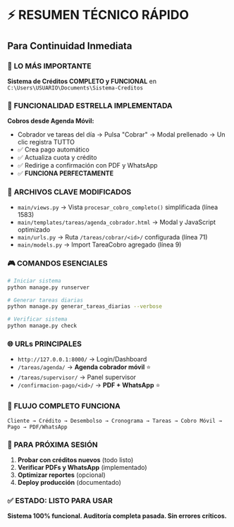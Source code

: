 # ⚡ RESUMEN TÉCNICO RÁPIDO
## Para Continuidad Inmediata

### 🎯 **LO MÁS IMPORTANTE**
**Sistema de Créditos COMPLETO y FUNCIONAL** en `C:\Users\USUARIO\Documents\Sistema-Creditos`

### 🚀 **FUNCIONALIDAD ESTRELLA IMPLEMENTADA**
**Cobros desde Agenda Móvil:**
- Cobrador ve tareas del día → Pulsa "Cobrar" → Modal prellenado → Un clic registra TUTTO
- ✅ Crea pago automático
- ✅ Actualiza cuota y crédito  
- ✅ Redirige a confirmación con PDF y WhatsApp
- ✅ **FUNCIONA PERFECTAMENTE**

### 🔧 **ARCHIVOS CLAVE MODIFICADOS**
- `main/views.py` → Vista `procesar_cobro_completo()` simplificada (línea 1583)
- `main/templates/tareas/agenda_cobrador.html` → Modal y JavaScript optimizado
- `main/urls.py` → Ruta `/tareas/cobrar/<id>/` configurada (línea 71)
- `main/models.py` → Import TareaCobro agregado (línea 9)

### 🎮 **COMANDOS ESENCIALES**
```bash
# Iniciar sistema
python manage.py runserver

# Generar tareas diarias
python manage.py generar_tareas_diarias --verbose

# Verificar sistema
python manage.py check
```

### 🌐 **URLs PRINCIPALES**
- `http://127.0.0.1:8000/` → Login/Dashboard
- `/tareas/agenda/` → **Agenda cobrador móvil** ⭐
- `/tareas/supervisor/` → Panel supervisor
- `/confirmacion-pago/<id>/` → **PDF + WhatsApp** ⭐

### 🔄 **FLUJO COMPLETO FUNCIONA**
```
Cliente → Crédito → Desembolso → Cronograma → Tareas → Cobro Móvil → Pago → PDF/WhatsApp
```

### 🎯 **PARA PRÓXIMA SESIÓN**
1. **Probar con créditos nuevos** (todo listo)
2. **Verificar PDFs y WhatsApp** (implementado)
3. **Optimizar reportes** (opcional)
4. **Deploy producción** (documentado)

### ✅ **ESTADO: LISTO PARA USAR**
**Sistema 100% funcional. Auditoría completa pasada. Sin errores críticos.**